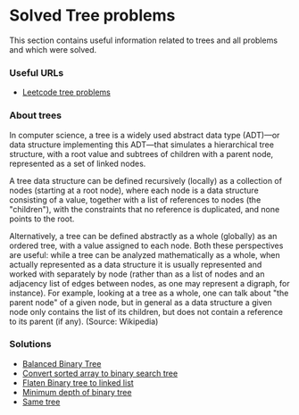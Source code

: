 # Solved Tree problems 
This section contains useful information related to trees and all problems and which were solved. 

### Useful URLs
* [Leetcode tree problems](https://leetcode.com/tag/tree)

### About trees
In computer science, a tree is a widely used abstract data type (ADT)—or data structure implementing this ADT—that simulates a hierarchical tree structure, with a root value and subtrees of children with a parent node, represented as a set of linked nodes.

A tree data structure can be defined recursively (locally) as a collection of nodes (starting at a root node), where each node is a data structure consisting of a value, together with a list of references to nodes (the "children"), with the constraints that no reference is duplicated, and none points to the root.

Alternatively, a tree can be defined abstractly as a whole (globally) as an ordered tree, with a value assigned to each node. Both these perspectives are useful: while a tree can be analyzed mathematically as a whole, when actually represented as a data structure it is usually represented and worked with separately by node (rather than as a list of nodes and an adjacency list of edges between nodes, as one may represent a digraph, for instance). For example, looking at a tree as a whole, one can talk about "the parent node" of a given node, but in general as a data structure a given node only contains the list of its children, but does not contain a reference to its parent (if any). (Source: Wikipedia)

### Solutions 
* [Balanced Binary Tree](/Trees/balancedbinarytree.cpp)
* [Convert sorted array to binary search tree](/Trees/convertsortedarraytobinarysearchtree.cpp)
* [Flaten Binary tree to linked list](/Trees/flatenbinarytreetolinkedlist.cpp)
* [Minimum depth of binary tree](/Trees/minimumdepthofbinarytree.cpp)
* [Same tree](/Trees/sametree.cpp)